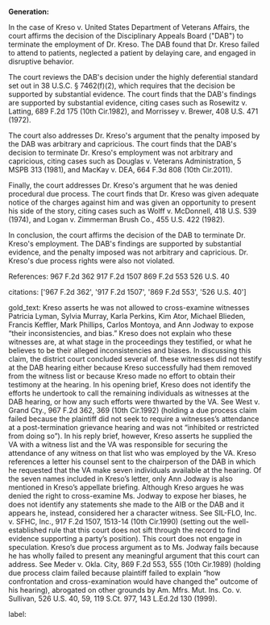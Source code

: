 **Generation:**



In the case of Kreso v. United States Department of Veterans Affairs, the court affirms the decision of the Disciplinary Appeals Board ("DAB") to terminate the employment of Dr. Kreso. The DAB found that Dr. Kreso failed to attend to patients, neglected a patient by delaying care, and engaged in disruptive behavior.

The court reviews the DAB's decision under the highly deferential standard set out in 38 U.S.C. § 7462(f)(2), which requires that the decision be supported by substantial evidence. The court finds that the DAB's findings are supported by substantial evidence, citing cases such as Rosewitz v. Latting, 689 F.2d 175 (10th Cir.1982), and Morrissey v. Brewer, 408 U.S. 471 (1972).

The court also addresses Dr. Kreso's argument that the penalty imposed by the DAB was arbitrary and capricious. The court finds that the DAB's decision to terminate Dr. Kreso's employment was not arbitrary and capricious, citing cases such as Douglas v. Veterans Administration, 5 MSPB 313 (1981), and MacKay v. DEA, 664 F.3d 808 (10th Cir.2011).

Finally, the court addresses Dr. Kreso's argument that he was denied procedural due process. The court finds that Dr. Kreso was given adequate notice of the charges against him and was given an opportunity to present his side of the story, citing cases such as Wolff v. McDonnell, 418 U.S. 539 (1974), and Logan v. Zimmerman Brush Co., 455 U.S. 422 (1982).

In conclusion, the court affirms the decision of the DAB to terminate Dr. Kreso's employment. The DAB's findings are supported by substantial evidence, and the penalty imposed was not arbitrary and capricious. Dr. Kreso's due process rights were also not violated.

References:
967 F.2d 362
917 F.2d 1507
869 F.2d 553
526 U.S. 40

citations: ['967 F.2d 362', '917 F.2d 1507', '869 F.2d 553', '526 U.S. 40']

gold_text: Kreso asserts he was not allowed to cross-examine witnesses Patricia Lyman, Sylvia Murray, Karla Perkins, Kim Ator, Michael Blieden, Francis Keffler, Mark Phillips, Carlos Montoya, and Ann Jodway to expose “their inconsistencies, and bias.” Kreso does not explain who these witnesses are, at what stage in the proceedings they testified, or what he believes to be their alleged inconsistencies and biases. In discussing this claim, the district court concluded several of. these witnesses did not testify at the DAB hearing either because Kreso successfully had them removed from the witness list or because Kreso made no effort to obtain their testimony at the hearing. In his opening brief, Kreso does not identify the efforts he undertook to call the remaining individuals as witnesses at the DAB hearing, or how any such efforts were thwarted by the VA. See West v. Grand Cty., 967 F.2d 362, 369 (10th Cir.1992) (holding a due process claim failed because the plaintiff did not seek to require a witnesses’s attendance at a post-termination grievance hearing and was not “inhibited or restricted from doing so”). In his reply brief, however, Kreso asserts he supplied the VA with a witness list and the VA was responsible for securing the attendance of any witness on that list who was employed by the VA. Kreso references a letter his counsel sent to the chairperson of the DAB in which he requested that the VA make seven individuals available at the hearing. Of the seven names included in Kreso’s letter, only Ann Jodway is also mentioned in Kreso’s appellate briefing. Although Kreso argues he was denied the right to cross-examine Ms. Jodway to expose her biases, he does not identify any statements she made to the AIB or the DAB and it appears he, instead, considered her a character witness. See SIL-FLO, Inc. v. SFHC, Inc., 917 F.2d 1507, 1513-14 (10th Cir.1990) (setting out the well-established rule that this court does not sift through the record to find evidence supporting a party’s position). This court does not engage in speculation. Kreso’s due process argument as to Ms. Jodway fails because he has wholly failed to present any meaningful argument that this court can address. See Meder v. Okla. City, 869 F.2d 553, 555 (10th Cir.1989) (holding due process claim failed because plaintiff failed to explain “how confrontation and cross-examination would have changed the” outcome of his hearing), abrogated on other grounds by Am. Mfrs. Mut. Ins. Co. v. Sullivan, 526 U.S. 40, 59, 119 S.Ct. 977, 143 L.Ed.2d 130 (1999).

label: 